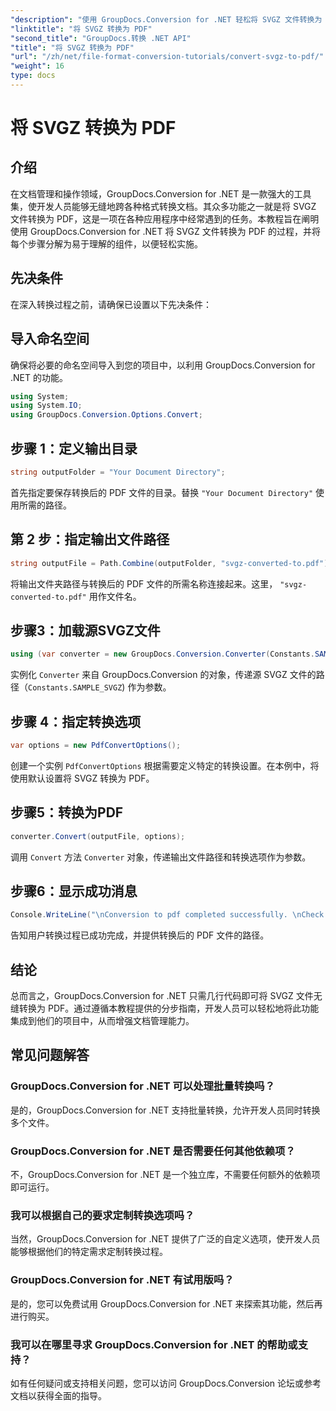 ```yaml
---
"description": "使用 GroupDocs.Conversion for .NET 轻松将 SVGZ 文件转换为 PDF。探索分步教程，体验无缝文档管理功能。"
"linktitle": "将 SVGZ 转换为 PDF"
"second_title": "GroupDocs.转换 .NET API"
"title": "将 SVGZ 转换为 PDF"
"url": "/zh/net/file-format-conversion-tutorials/convert-svgz-to-pdf/"
"weight": 16
type: docs
---
```

# 将 SVGZ 转换为 PDF

## 介绍
在文档管理和操作领域，GroupDocs.Conversion for .NET 是一款强大的工具集，使开发人员能够无缝地跨各种格式转换文档。其众多功能之一就是将 SVGZ 文件转换为 PDF，这是一项在各种应用程序中经常遇到的任务。本教程旨在阐明使用 GroupDocs.Conversion for .NET 将 SVGZ 文件转换为 PDF 的过程，并将每个步骤分解为易于理解的组件，以便轻松实施。
## 先决条件
在深入转换过程之前，请确保已设置以下先决条件：

## 导入命名空间
确保将必要的命名空间导入到您的项目中，以利用 GroupDocs.Conversion for .NET 的功能。
```csharp
using System;
using System.IO;
using GroupDocs.Conversion.Options.Convert;
```

## 步骤 1：定义输出目录
```csharp
string outputFolder = "Your Document Directory";
```
首先指定要保存转换后的 PDF 文件的目录。替换 `"Your Document Directory"` 使用所需的路径。
## 第 2 步：指定输出文件路径
```csharp
string outputFile = Path.Combine(outputFolder, "svgz-converted-to.pdf");
```
将输出文件夹路径与转换后的 PDF 文件的所需名称连接起来。这里， `"svgz-converted-to.pdf"` 用作文件名。
## 步骤3：加载源SVGZ文件
```csharp
using (var converter = new GroupDocs.Conversion.Converter(Constants.SAMPLE_SVGZ))
```
实例化 `Converter` 来自 GroupDocs.Conversion 的对象，传递源 SVGZ 文件的路径（`Constants.SAMPLE_SVGZ`) 作为参数。
## 步骤 4：指定转换选项
```csharp
var options = new PdfConvertOptions();
```
创建一个实例 `PdfConvertOptions` 根据需要定义特定的转换设置。在本例中，将使用默认设置将 SVGZ 转换为 PDF。
## 步骤5：转换为PDF
```csharp
converter.Convert(outputFile, options);
```
调用 `Convert` 方法 `Converter` 对象，传递输出文件路径和转换选项作为参数。
## 步骤6：显示成功消息
```csharp
Console.WriteLine("\nConversion to pdf completed successfully. \nCheck output in {0}", outputFolder);
```
告知用户转换过程已成功完成，并提供转换后的 PDF 文件的路径。

## 结论
总而言之，GroupDocs.Conversion for .NET 只需几行代码即可将 SVGZ 文件无缝转换为 PDF。通过遵循本教程提供的分步指南，开发人员可以轻松地将此功能集成到他们的项目中，从而增强文档管理能力。
## 常见问题解答
### GroupDocs.Conversion for .NET 可以处理批量转换吗？
是的，GroupDocs.Conversion for .NET 支持批量转换，允许开发人员同时转换多个文件。
### GroupDocs.Conversion for .NET 是否需要任何其他依赖项？
不，GroupDocs.Conversion for .NET 是一个独立库，不需要任何额外的依赖项即可运行。
### 我可以根据自己的要求定制转换选项吗？
当然，GroupDocs.Conversion for .NET 提供了广泛的自定义选项，使开发人员能够根据他们的特定需求定制转换过程。
### GroupDocs.Conversion for .NET 有试用版吗？
是的，您可以免费试用 GroupDocs.Conversion for .NET 来探索其功能，然后再进行购买。
### 我可以在哪里寻求 GroupDocs.Conversion for .NET 的帮助或支持？
如有任何疑问或支持相关问题，您可以访问 GroupDocs.Conversion 论坛或参考文档以获得全面的指导。